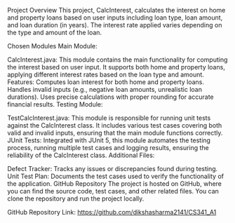 Project Overview
This project, CalcInterest, calculates the interest on home and property loans based on user inputs including loan type, loan amount, and loan duration (in years). The interest rate applied varies depending on the type and amount of the loan.

Chosen Modules
Main Module:

CalcInterest.java: This module contains the main functionality for computing the interest based on user input. It supports both home and property loans, applying different interest rates based on the loan type and amount.
Features:
Computes loan interest for both home and property loans.
Handles invalid inputs (e.g., negative loan amounts, unrealistic loan durations).
Uses precise calculations with proper rounding for accurate financial results.
Testing Module:

TestCalcInterest.java: This module is responsible for running unit tests against the CalcInterest class. It includes various test cases covering both valid and invalid inputs, ensuring that the main module functions correctly.
JUnit Tests: Integrated with JUnit 5, this module automates the testing process, running multiple test cases and logging results, ensuring the reliability of the CalcInterest class.
Additional Files:

Defect Tracker: Tracks any issues or discrepancies found during testing.
Unit Test Plan: Documents the test cases used to verify the functionality of the application.
GitHub Repository
The project is hosted on GitHub, where you can find the source code, test cases, and other related files. You can clone the repository and run the project locally.

GitHub Repository Link: https://github.com/dikshasharma2141/CS341_A1